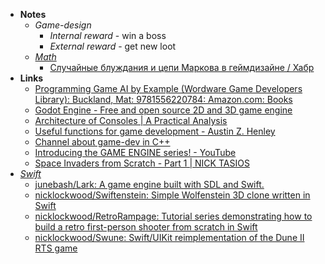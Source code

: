 - **Notes**
	- *Game-design*
		- *Internal reward* - win a boss
		- *External reward* - get new loot
	- *[Math](Math.md)*
		- [Случайные блуждания и цепи Маркова в геймдизайне / Хабр](https://habr.com/ru/company/mygames/blog/664392/)
- **Links**
	- [Programming Game AI by Example (Wordware Game Developers Library): Buckland, Mat: 9781556220784: Amazon.com: Books](https://www.amazon.com/Programming-Example-Wordware-Developers-Library/dp/1556220782/ref=as_li_ss_tl?keywords=programming+game+ai&qid=1582992592&sr=8-5&linkCode=sl1&tag=azhenley-20&linkId=94729c12ea9776c51fc4de97759011a5&language=en_US)
	- [Godot Engine - Free and open source 2D and 3D game engine](https://godotengine.org)
	- [Architecture of Consoles | A Practical Analysis](https://www.copetti.org/writings/consoles/)
	- [Useful functions for game development - Austin Z. Henley](https://web.eecs.utk.edu/~azh/blog/usefulfunctions.html)
	- [Channel about game-dev in C++](https://youtube.com/c/MollyRocket)
	- [Introducing the GAME ENGINE series! - YouTube](https://www.youtube.com/watch?v=JxIZbV_XjAs&list=PLlrATfBNZ98dC-V-N3m0Go4deliWHPFwT)
	- [Space Invaders from Scratch - Part 1 | NICK TASIOS](http://nicktasios.nl/posts/space-invaders-from-scratch-part-1.html)
- *[Swift](Information%20Technology/Programming/Swift.md)*
	- [junebash/Lark: A game engine built with SDL and Swift.](https://github.com/junebash/Lark)
	- [nicklockwood/Swiftenstein: Simple Wolfenstein 3D clone written in Swift](https://github.com/nicklockwood/Swiftenstein)
	- [nicklockwood/RetroRampage: Tutorial series demonstrating how to build a retro first-person shooter from scratch in Swift](https://github.com/nicklockwood/RetroRampage)
	- [nicklockwood/Swune: Swift/UIKit reimplementation of the Dune II RTS game](https://github.com/nicklockwood/Swune)